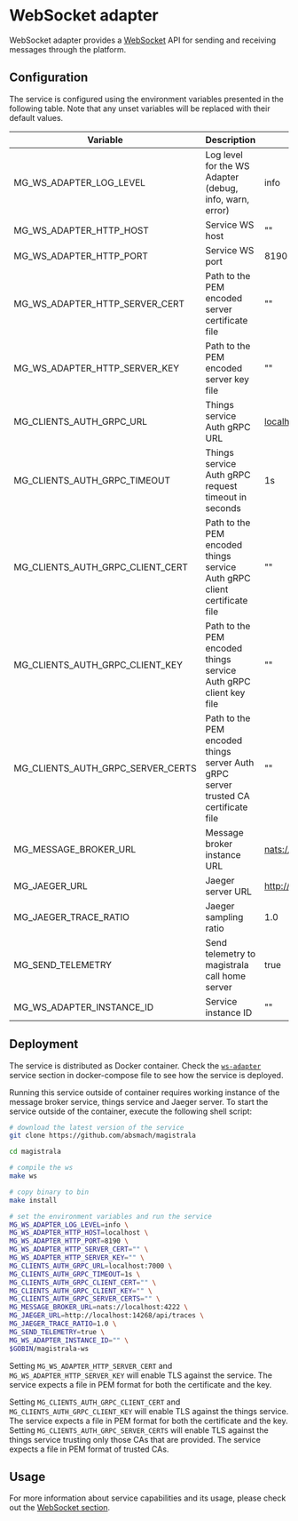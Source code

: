 # WebSocket adapter

WebSocket adapter provides a [WebSocket](https://en.wikipedia.org/wiki/WebSocket#:~:text=WebSocket%20is%20a%20computer%20communications,protocol%20is%20known%20as%20WebSockets.) API for sending and receiving messages through the platform.

## Configuration

The service is configured using the environment variables presented in the following table. Note that any unset variables will be replaced with their default values.

| Variable                         | Description                                                                        | Default                            |
| -------------------------------- | ---------------------------------------------------------------------------------- | ---------------------------------- |
| MG_WS_ADAPTER_LOG_LEVEL          | Log level for the WS Adapter (debug, info, warn, error)                            | info                               |
| MG_WS_ADAPTER_HTTP_HOST          | Service WS host                                                                    | ""                                 |
| MG_WS_ADAPTER_HTTP_PORT          | Service WS port                                                                    | 8190                               |
| MG_WS_ADAPTER_HTTP_SERVER_CERT   | Path to the PEM encoded server certificate file                                    | ""                                 |
| MG_WS_ADAPTER_HTTP_SERVER_KEY    | Path to the PEM encoded server key file                                            | ""                                 |
| MG_CLIENTS_AUTH_GRPC_URL          | Things service Auth gRPC URL                                                       | <localhost:7000>                   |
| MG_CLIENTS_AUTH_GRPC_TIMEOUT      | Things service Auth gRPC request timeout in seconds                                | 1s                                 |
| MG_CLIENTS_AUTH_GRPC_CLIENT_CERT  | Path to the PEM encoded things service Auth gRPC client certificate file           | ""                                 |
| MG_CLIENTS_AUTH_GRPC_CLIENT_KEY   | Path to the PEM encoded things service Auth gRPC client key file                   | ""                                 |
| MG_CLIENTS_AUTH_GRPC_SERVER_CERTS | Path to the PEM encoded things server Auth gRPC server trusted CA certificate file | ""                                 |
| MG_MESSAGE_BROKER_URL            | Message broker instance URL                                                        | <nats://localhost:4222>            |
| MG_JAEGER_URL                    | Jaeger server URL                                                                  | <http://localhost:4318/v1/traces> |
| MG_JAEGER_TRACE_RATIO            | Jaeger sampling ratio                                                              | 1.0                                |
| MG_SEND_TELEMETRY                | Send telemetry to magistrala call home server                                      | true                               |
| MG_WS_ADAPTER_INSTANCE_ID        | Service instance ID                                                                | ""                                 |

## Deployment

The service is distributed as Docker container. Check the [`ws-adapter`](https://github.com/absmach/magistrala/blob/main/docker/docker-compose.yml) service section in docker-compose file to see how the service is deployed.

Running this service outside of container requires working instance of the message broker service, things service and Jaeger server.
To start the service outside of the container, execute the following shell script:

```bash
# download the latest version of the service
git clone https://github.com/absmach/magistrala

cd magistrala

# compile the ws
make ws

# copy binary to bin
make install

# set the environment variables and run the service
MG_WS_ADAPTER_LOG_LEVEL=info \
MG_WS_ADAPTER_HTTP_HOST=localhost \
MG_WS_ADAPTER_HTTP_PORT=8190 \
MG_WS_ADAPTER_HTTP_SERVER_CERT="" \
MG_WS_ADAPTER_HTTP_SERVER_KEY="" \
MG_CLIENTS_AUTH_GRPC_URL=localhost:7000 \
MG_CLIENTS_AUTH_GRPC_TIMEOUT=1s \
MG_CLIENTS_AUTH_GRPC_CLIENT_CERT="" \
MG_CLIENTS_AUTH_GRPC_CLIENT_KEY="" \
MG_CLIENTS_AUTH_GRPC_SERVER_CERTS="" \
MG_MESSAGE_BROKER_URL=nats://localhost:4222 \
MG_JAEGER_URL=http://localhost:14268/api/traces \
MG_JAEGER_TRACE_RATIO=1.0 \
MG_SEND_TELEMETRY=true \
MG_WS_ADAPTER_INSTANCE_ID="" \
$GOBIN/magistrala-ws
```

Setting `MG_WS_ADAPTER_HTTP_SERVER_CERT` and `MG_WS_ADAPTER_HTTP_SERVER_KEY` will enable TLS against the service. The service expects a file in PEM format for both the certificate and the key.

Setting `MG_CLIENTS_AUTH_GRPC_CLIENT_CERT` and `MG_CLIENTS_AUTH_GRPC_CLIENT_KEY` will enable TLS against the things service. The service expects a file in PEM format for both the certificate and the key. Setting `MG_CLIENTS_AUTH_GRPC_SERVER_CERTS` will enable TLS against the things service trusting only those CAs that are provided. The service expects a file in PEM format of trusted CAs.

## Usage

For more information about service capabilities and its usage, please check out the [WebSocket section](https://docs.magistrala.abstractmachines.fr/messaging/#websocket).
